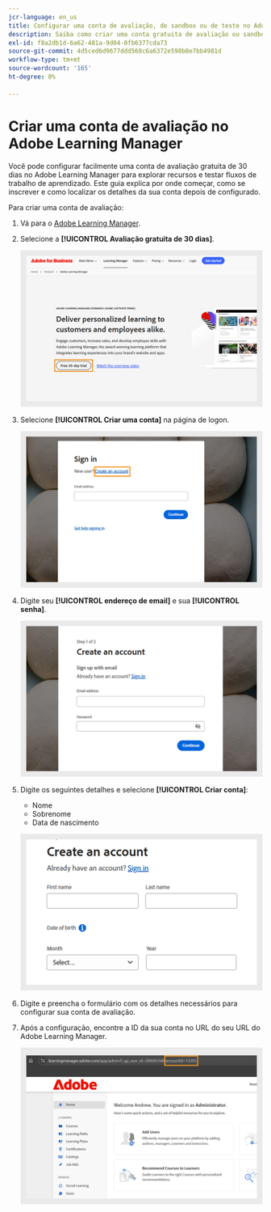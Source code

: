 ```yaml
---
jcr-language: en_us
title: Configurar uma conta de avaliação, de sandbox ou de teste no Adobe Learning Manager
description: Saiba como criar uma conta gratuita de avaliação ou sandbox de 30 dias no Adobe Learning Manager. Siga as etapas simples para configurar o ambiente de teste e começar rapidamente.
exl-id: f8a2db1d-6a62-481a-9d04-0fb6377cda73
source-git-commit: 4d5ced6d9677ddd568c6a6372e598b8e7bb4981d
workflow-type: tm+mt
source-wordcount: '165'
ht-degree: 0%

---
```


# Criar uma conta de avaliação no Adobe Learning Manager

Você pode configurar facilmente uma conta de avaliação gratuita de 30 dias no Adobe Learning Manager para explorar recursos e testar fluxos de trabalho de aprendizado. Este guia explica por onde começar, como se inscrever e como localizar os detalhes da sua conta depois de configurado.

Para criar uma conta de avaliação:

1. Vá para o [Adobe Learning Manager](https://business.adobe.com/br/products/learning-manager/adobe-learning-manager.html).
2. Selecione a **[!UICONTROL Avaliação gratuita de 30 dias]**.

   ![](assets/free-trial.png)

3. Selecione **[!UICONTROL Criar uma conta]** na página de logon.

   ![](assets/create-trial-account.png)

4. Digite seu **[!UICONTROL endereço de email]** e sua **[!UICONTROL senha]**.

   ![](assets/type-email.png)

5. Digite os seguintes detalhes e selecione **[!UICONTROL Criar conta]**:
   * Nome
   * Sobrenome
   * Data de nascimento

   ![](assets/more-details.png)

6. Digite e preencha o formulário com os detalhes necessários para configurar sua conta de avaliação.
7. Após a configuração, encontre a ID da sua conta no URL do seu URL do Adobe Learning Manager.

   ![](assets/account-id-trial.png)

